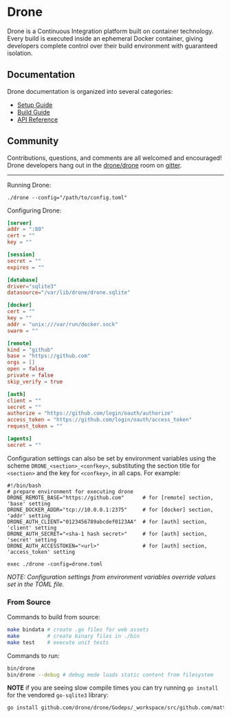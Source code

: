 # Drone

Drone is a Continuous Integration platform built on container technology. Every build is executed inside an ephemeral Docker container, giving developers complete control over their build environment with guaranteed isolation.

## Documentation

Drone documentation is organized into several categories:

* [Setup Guide](http://readme.drone.io/docs/setup/)
* [Build Guide](http://readme.drone.io/docs/build/)
* [API Reference](http://readme.drone.io/docs/api/)

## Community

Contributions, questions, and comments are all welcomed and encouraged! Drone developers hang out in the [drone/drone](https://gitter.im/drone/drone) room on [gitter](https://gitter.im/drone/drone).

---

Running Drone:

```
./drone --config="/path/to/config.toml"
```

Configuring Drone:

```toml
[server]
addr = ":80"
cert = ""
key = ""

[session]
secret = ""
expires = ""

[database]
driver="sqlite3"
datasource="/var/lib/drone/drone.sqlite"

[docker]
cert = ""
key = ""
addr = "unix:///var/run/docker.sock"
swarm = ""

[remote]
kind = "github"
base = "https://github.com"
orgs = []
open = false
private = false
skip_verify = true

[auth]
client = ""
secret = ""
authorize = "https://github.com/login/oauth/authorize"
access_token = "https://github.com/login/oauth/access_token"
request_token = ""

[agents]
secret = ""
```

Configuration settings can also be set by environment variables using the scheme
`DRONE_<section>_<confkey>`, substituting the section title for `<section>` and
the key for `<confkey>`, in all caps. For example:

```shell
#!/bin/bash
# prepare environment for executing drone
DRONE_REMOTE_BASE="https://github.com"      # for [remote] section, 'base' setting
DRONE_DOCKER_ADDR="tcp://10.0.0.1:2375"     # for [docker] section, 'addr' setting
DRONE_AUTH_CLIENT="0123456789abcdef0123AA"  # for [auth] section, 'client' setting
DRONE_AUTH_SECRET="<sha-1 hash secret>"     # for [auth] section, 'secret' setting
DRONE_AUTH_ACCESSTOKEN="<url>"              # for [auth] section, 'access_token' setting

exec ./drone -config=drone.toml
```

_NOTE: Configuration settings from environment variables override values set in
the TOML file._


### From Source

Commands to build from source:

```sh
make bindata # create .go files for web assets
make         # create binary files in ./bin
make test    # execute unit tests
```

Commands to run:

```sh
bin/drone
bin/drone --debug # debug mode loads static content from filesystem
```

**NOTE** if you are seeing slow compile times you can try running `go install`
for the vendored `go-sqlite3` library:

```sh
go install github.com/drone/drone/Godeps/_workspace/src/github.com/mattn/go-sqlite3
```
